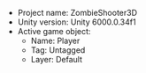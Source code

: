 <!-- UNITY CODE ASSIST INSTRUCTIONS START -->
- Project name: ZombieShooter3D
- Unity version: Unity 6000.0.34f1
- Active game object:
  - Name: Player
  - Tag: Untagged
  - Layer: Default
<!-- UNITY CODE ASSIST INSTRUCTIONS END -->